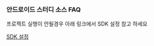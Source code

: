### 안드로이드 스터디 소스 FAQ

프로젝트 실행이 안될경우 아래 링크에서 SDK 설정 참고 하세요

[SDK 설정](http://wiki.coupang.net:8090/pages/viewpage.action?pageId=21783367)
